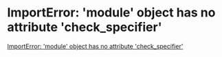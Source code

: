 # ImportError: 'module' object has no attribute 'check_specifier'
[ImportError: 'module' object has no attribute 'check_specifier'](https://aiwithcloud.com/2021/07/13/importerror-module-object-has-no-attribute-check_specifier/)